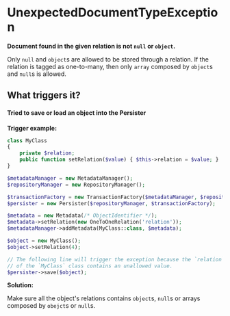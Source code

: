 # UnexpectedDocumentTypeException

**Document found in the given relation is not `null` or `object`.**

Only `null` and `object`s are allowed to be stored through a relation.
If the relation is tagged as one-to-many, then only `array` composed by
`object`s and `null`s is allowed.

## What triggers it?

#### Tried to save or load an object into the Persister

**Trigger example:**

```php
class MyClass
{
    private $relation;
    public function setRelation($value) { $this->relation = $value; }
}

$metadataManager = new MetadataManager();
$repositoryManager = new RepositoryManager();

$transactionFactory = new TransactionFactory($metadataManager, $repositoryManager);
$persister = new Persister($repositoryManager, $transactionFactory);

$metadata = new Metadata(/* ObjectIdentifier */);
$metadata->setRelation(new OneToOneRelation('relation'));
$metadataManager->addMetadata(MyClass::class, $metadata);

$object = new MyClass();
$object->setRelation(4);

// The following line will trigger the exception because the `relation` property
// of the `MyClass` class contains an unallowed value.
$persister->save($object);
```

**Solution:**

Make sure all the object's relations contains `object`s, `null`s or arrays
composed by `obejct`s or `null`s.
